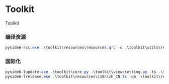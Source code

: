 # Toolkit
Toolkit

### 编译资源
```powershell
pyside6-rcc.exe .\toolkit\resources\resources.qrc -o .\toolkit\utils\resources.py
```

### 国际化
```powershell
pyside6-lupdate.exe .\toolkit\core.py .\toolkit\view\setting.py -ts .\toolkit\resources\i18n\zh_CN.ts
pyside6-lrelease.exe .\toolkit\resources\i18n\zh_CN.ts -qm .\toolkit\resources\i18n\zh_CN.qm
```
